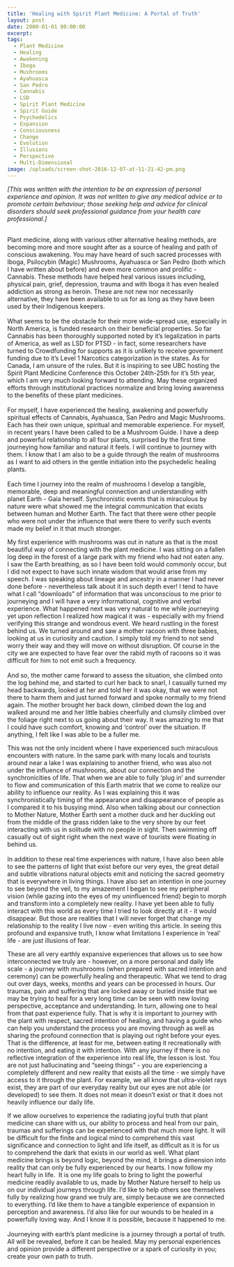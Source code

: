 ```yaml
---
title: 'Healing with Spirit Plant Medicine: A Portal of Truth'
layout: post
date: 2000-01-01 00:00:00
excerpt:
tags:
  - Plant Medicine
  - Healing
  - Awakening
  - Iboga
  - Mushrooms
  - Ayahuasca
  - San Pedro
  - Cannabis
  - LSD
  - Spirit Plant Medicine
  - Spirit Guide
  - Psychedelics
  - Expansion
  - Consciousness
  - Change
  - Evolution
  - Illusions
  - Perspective
  - Multi-Dimensional
image: /uploads/screen-shot-2016-12-07-at-11-21-42-pm.png
---
```



*[This was written with the intention to be an expression of personal experience and opinion. It was not written to give any medical advice or to promote certain behaviour; those seeking help and advice for clinical disorders should seek professional guidance from your health care professional.]*
<br>&nbsp;

Plant medicine, along with various other alternative healing methods, are becoming more and more sought after as a source of healing and path of conscious awakening. You may have heard of such sacred processes with Iboga, Psilocybin (Magic) Mushrooms, Ayahuasca or San Pedro (both which I have written about before) and even more common and prolific - Cannabis. These methods have helped heal various issues including, physical pain, grief, depression, trauma and with Iboga it has even healed addiction as strong as heroin. These are not new nor necessarily alternative, they have been available to us for as long as they have been used by their Indigenous keepers.
<br>
<br>What seems to be the obstacle for their more wide-spread use, especially in North America, is funded research on their beneficial properties. So far Cannabis has been thoroughly supported noted by it’s legalization in parts of America, as well as LSD for PTSD - in fact, some researchers have turned to Crowdfunding for supports as it is unlikely to receive government funding due to it’s Level 1 Narcotics categorization in the states. As for Canada, I am unsure of the rules. But it is inspiring to see UBC hosting the Spirit Plant Medicine Conference this October 24th-25th for it’s 5th year, which I am very much looking forward to attending. May these organized efforts through institutional practices normalize and bring loving awareness to the benefits of these plant medicines.
<br>
<br>For myself, I have experienced the healing, awakening and powerfully spiritual effects of Cannabis, Ayahuasca, San Pedro and Magic Mushrooms. Each has their own unique, spiritual and memorable experience. For myself, in recent years I have been called to be a Mushroom Guide. I have a deep and powerful relationship to all four plants, surprised by the first time journeying how familiar and natural it feels. I will continue to journey with them. I know that I am also to be a guide through the realm of mushrooms as I want to aid others in the gentle initiation into the psychedelic healing plants.
<br>
<br>Each time I journey into the realm of mushrooms I develop a tangible, memorable, deep and meaningful connection and understanding with planet Earth - Gaia herself. Synchronistic events that is miraculous by nature were what showed me the integral communication that exists between human and Mother Earth. The fact that there were other people who were not under the influence that were there to verify such events made my belief in it that much stronger.

My first experience with mushrooms was out in nature as that is the most beautiful way of connecting with the plant medicine. I was sitting on a fallen log deep in the forest of a large park with my friend who had not eaten any. I saw the Earth breathing, as so I have been told would commonly occur, but I did not expect to have such innate wisdom that would arise from my speech. I was speaking about lineage and ancestry in a manner I had never done before - nevertheless talk about it in such depth ever! I tend to have what I call “downloads” of information that was unconscious to me prior to journeying and I will have a very informational, cognitive and verbal experience. What happened next was very natural to me while journeying yet upon reflection I realized how magical it was - especially with my friend verifying this strange and wondrous event. We heard rustling in the forest behind us. We turned around and saw a mother racoon with three babies, looking at us in curiosity and caution. I simply told my friend to not send worry their way and they will move on without disruption. Of course in the city we are expected to have fear over the rabid myth of racoons so it was difficult for him to not emit such a frequency.
<br>
<br>And so, the mother came forward to assess the situation, she climbed onto the log behind me, and started to curl her back to snarl, I casually turned my head backwards, looked at her and told her it was okay, that we were not there to harm them and just turned forward and spoke normally to my friend again. The mother brought her back down, climbed down the log and walked around me and her little babies cheerfully and clumsily climbed over the foliage right next to us going about their way. It was amazing to me that I could have such comfort, knowing and ‘control’ over the situation. If anything, I felt like I was able to be a fuller me.

This was not the only incident where I have experienced such miraculous encounters with nature. In the same park with many locals and tourists around near a lake I was explaining to another friend, who was also not under the influence of mushrooms, about our connection and the synchronicities of life. That when we are able to fully ‘plug in’ and surrender to flow and communication of this Earth matrix that we come to realize our ability to influence our reality. As I was explaining this it was synchronistically timing of the appearance and disappearance of people as I compared it to his busying mind. Also when talking about our connection to Mother Nature, Mother Earth sent a mother duck and her duckling out from the middle of the grass ridden lake to the very shore by our feet interacting with us in solitude with no people in sight. Then swimming off casually out of sight right when the next wave of tourists were floating in behind us.
<br>
<br>In addition to these real time experiences with nature, I have also been able to see the patterns of light that exist before our very eyes, the great detail and subtle vibrations natural objects emit and noticing the sacred geometry that is everywhere in living things. I have also set an intention in one journey to see beyond the veil, to my amazement I began to see my peripheral vision (while gazing into the eyes of my uninfluenced friend) begin to morph and transform into a completely new reality. I have yet been able to fully interact with this world as every time I tried to look directly at it - it would disappear. But those are realities that I will never forget that change my relationship to the reality I live now - even writing this article. In seeing this profound and expansive truth, I know what limitations I experience in ‘real’ life - are just illusions of fear.

These are all very earthly expansive experiences that allows us to see how interconnected we truly are - however, on a more personal and daily life scale - a journey with mushrooms (when prepared with sacred intention and ceremony) can be powerfully healing and therapeutic. What we tend to drag out over days, weeks, months and years can be processed in hours. Our traumas, pain and suffering that are locked away or buried inside that we may be trying to heal for a very long time can be seen with new loving perspective, acceptance and understanding. In turn, allowing one to heal from that past experience fully. That is why it is important to journey with the plant with respect, sacred intention of healing, and having a guide who can help you understand the process you are moving through as well as sharing the profound connection that is playing out right before your eyes. That is the difference, at least for me, between eating it recreationally with no intention, and eating it with intention. With any journey if there is no reflective integration of the experience into real life, the lesson is lost. You are not just hallucinating and “seeing things” - you are experiencing a completely different and new reality that exists all the time - we simply have access to it through the plant. For example, we all know that ultra-violet rays exist, they are part of our everyday reality but our eyes are not able (or developed) to see them. It does not mean it doesn’t exist or that it does not heavily influence our daily life.

If we allow ourselves to experience the radiating joyful truth that plant medicine can share with us, our ability to process and heal from our pain, traumas and sufferings can be experienced with that much more light. It will be difficult for the finite and logical mind to comprehend this vast significance and connection to light and life itself, as difficult as it is for us to comprehend the dark that exists in our world as well. What plant medicine brings is beyond logic, beyond the mind, it brings a dimension into reality that can only be fully experienced by our hearts. I now follow my heart fully in life.  It is one my life goals to bring to light the powerful medicine readily available to us, made by Mother Nature herself to help us on our individual journeys through life. I’d like to help others see themselves fully by realizing how grand we truly are, simply because we are connected to everything. I’d like them to have a tangible experience of expansion in perception and awareness. I’d also like for our wounds to be healed in a powerfully loving way. And I know it is possible, because it happened to me.
<br>
<br>Journeying with earth’s plant medicine is a journey through a portal of truth. All will be revealed, before it can be healed. May my personal experiences and opinion provide a different perspective or a spark of curiosity in you; create your own path to truth.
